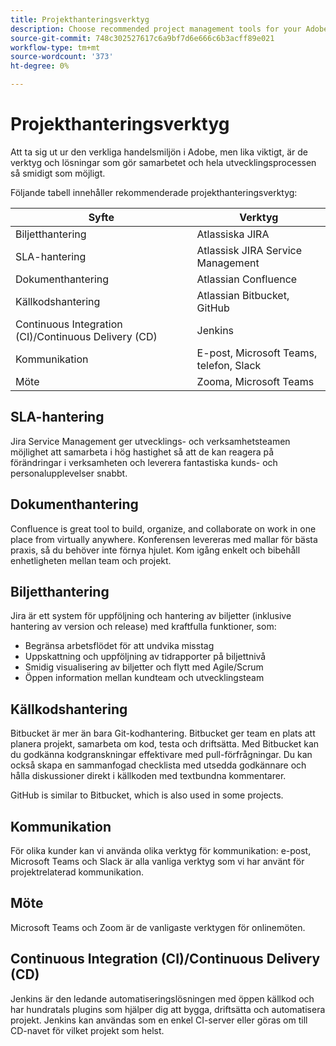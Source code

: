 ```yaml
---
title: Projekthanteringsverktyg
description: Choose recommended project management tools for your Adobe Commerce implementation.
source-git-commit: 748c302527617c6a9bf7d6e666c6b3acff89e021
workflow-type: tm+mt
source-wordcount: '373'
ht-degree: 0%

---
```



# Projekthanteringsverktyg

Att ta sig ut ur den verkliga handelsmiljön i Adobe, men lika viktigt, är de verktyg och lösningar som gör samarbetet och hela utvecklingsprocessen så smidigt som möjligt.

Följande tabell innehåller rekommenderade projekthanteringsverktyg:

| Syfte | Verktyg |
|------------------------------------------------------|--------------------------------------|
| Biljetthantering | Atlassiska JIRA |
| SLA-hantering | Atlassisk JIRA Service Management |
| Dokumenthantering | Atlassian Confluence |
| Källkodshantering | Atlassian Bitbucket, GitHub |
| Continuous Integration (CI)/Continuous Delivery (CD) | Jenkins |
| Kommunikation | E-post, Microsoft Teams, telefon, Slack |
| Möte | Zooma, Microsoft Teams |

## SLA-hantering

Jira Service Management ger utvecklings- och verksamhetsteamen möjlighet att samarbeta i hög hastighet så att de kan reagera på förändringar i verksamheten och leverera fantastiska kunds- och personalupplevelser snabbt.

## Dokumenthantering

Confluence is great tool to build, organize, and collaborate on work in one place from virtually anywhere. Konferensen levereras med mallar för bästa praxis, så du behöver inte förnya hjulet. Kom igång enkelt och bibehåll enhetligheten mellan team och projekt.

## Biljetthantering

Jira är ett system för uppföljning och hantering av biljetter (inklusive hantering av version och release) med kraftfulla funktioner, som:

- Begränsa arbetsflödet för att undvika misstag
- Uppskattning och uppföljning av tidrapporter på biljettnivå
- Smidig visualisering av biljetter och flytt med Agile/Scrum
- Öppen information mellan kundteam och utvecklingsteam

## Källkodshantering

Bitbucket är mer än bara Git-kodhantering. Bitbucket ger team en plats att planera projekt, samarbeta om kod, testa och driftsätta. Med Bitbucket kan du godkänna kodgranskningar effektivare med pull-förfrågningar. Du kan också skapa en sammanfogad checklista med utsedda godkännare och hålla diskussioner direkt i källkoden med textbundna kommentarer.

GitHub is similar to Bitbucket, which is also used in some projects.

## Kommunikation

För olika kunder kan vi använda olika verktyg för kommunikation: e-post, Microsoft Teams och Slack är alla vanliga verktyg som vi har använt för projektrelaterad kommunikation.

## Möte

Microsoft Teams och Zoom är de vanligaste verktygen för onlinemöten.

## Continuous Integration (CI)/Continuous Delivery (CD)

Jenkins är den ledande automatiseringslösningen med öppen källkod och har hundratals plugins som hjälper dig att bygga, driftsätta och automatisera projekt. Jenkins kan användas som en enkel CI-server eller göras om till CD-navet för vilket projekt som helst.
